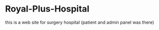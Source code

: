 # Royal-Plus-Hospital
this is a web site for surgery hospital (patient and admin panel was there)  
